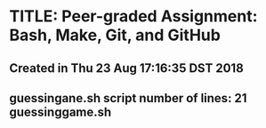 # TITLE: Peer-graded Assignment: Bash, Make, Git, and GitHub 
## Created in Thu 23 Aug 17:16:35 DST 2018
## guessingane.sh script number of lines: 21 guessinggame.sh
